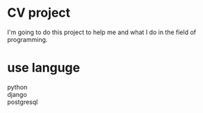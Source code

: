 # CV project
I'm going to do this project to help me and what I do in the field of programming.
# use languge
python </br>
django </br>
postgresql </br>
